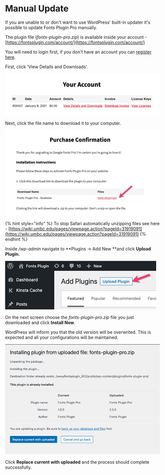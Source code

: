 # Manual Update

If you are unable to or don't want to use WordPress' built-in updater it's possible to update Fonts Plugin Pro manually.

The plugin file (_fonts-plugin-pro.zip_) is available inside your account - [https://fontsplugin.com/account/](https://fontsplugin.com/account/)

You will need to login first, if you don't have an account you can [register here](https://fontsplugin.com/account-registration/).

First, click 'View Details and Downloads'.

![](<.gitbook/assets/image (31).png>)

Next, click the file name to download it to your computer.

![](<.gitbook/assets/image (29).png>)

{% hint style="info" %}
To stop Safari automatically unzipping files see here - [https://wiki.umbc.edu/pages/viewpage.action?pageId=31919091](https://wiki.umbc.edu/pages/viewpage.action?pageId=31919091)
{% endhint %}

Inside _/wp-admin_ navigate to **Plugins → Add New **and click **Upload Plugin.**

![](<.gitbook/assets/image (30).png>)

On the next screen choose the _fonts-plugin-pro.zip_ file you just downloaded and click **Install Now**.

WordPress will inform you that the old version will be overwrited. This is expected and all your configurations will be maintained.

![](<.gitbook/assets/image (32).png>)

Click **Replace current with uploaded** and the process should complete successfully.
